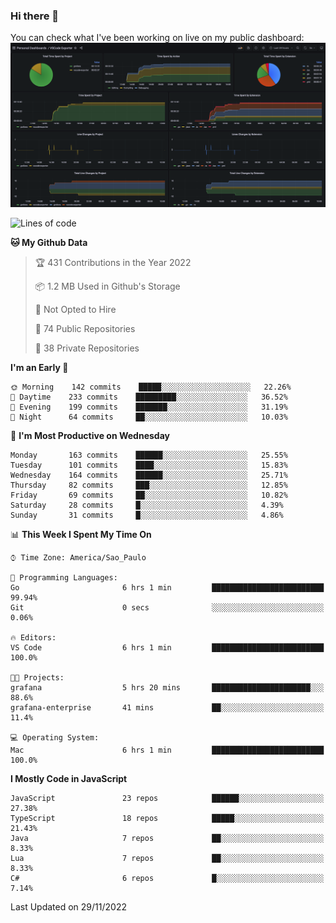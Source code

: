 ### Hi there 👋

<!--
**guicaulada/guicaulada** is a ✨ _special_ ✨ repository because its `README.md` (this file) appears on your GitHub profile.

Here are some ideas to get you started:

- 🔭 I’m currently working on ...
- 🌱 I’m currently learning ...
- 👯 I’m looking to collaborate on ...
- 🤔 I’m looking for help with ...
- 💬 Ask me about ...
- 📫 How to reach me: ...
- 😄 Pronouns: ...
- ⚡ Fun fact: ...
-->

You can check what I've been working on live on my public dashboard:
[![Grafana dashboard](./img/dashboard.png)](https://guicaulada.grafana.net/public-dashboards/e00f2ad838544b02826e8c075c05df45?orgId=1&refresh=30s)

<!--START_SECTION:waka-->
![Lines of code](https://img.shields.io/badge/From%20Hello%20World%20I%27ve%20Written-2.6%20million%20lines%20of%20code-blue)

**🐱 My Github Data** 

> 🏆 431 Contributions in the Year 2022
 > 
> 📦 1.2 MB Used in Github's Storage 
 > 
> 🚫 Not Opted to Hire
 > 
> 📜 74 Public Repositories 
 > 
> 🔑 38 Private Repositories  
 > 
**I'm an Early 🐤** 

```text
🌞 Morning    142 commits    █████░░░░░░░░░░░░░░░░░░░░   22.26% 
🌆 Daytime    233 commits    █████████░░░░░░░░░░░░░░░░   36.52% 
🌃 Evening    199 commits    ███████░░░░░░░░░░░░░░░░░░   31.19% 
🌙 Night      64 commits     ██░░░░░░░░░░░░░░░░░░░░░░░   10.03%

```
📅 **I'm Most Productive on Wednesday** 

```text
Monday       163 commits    ██████░░░░░░░░░░░░░░░░░░░   25.55% 
Tuesday      101 commits    ████░░░░░░░░░░░░░░░░░░░░░   15.83% 
Wednesday    164 commits    ██████░░░░░░░░░░░░░░░░░░░   25.71% 
Thursday     82 commits     ███░░░░░░░░░░░░░░░░░░░░░░   12.85% 
Friday       69 commits     ██░░░░░░░░░░░░░░░░░░░░░░░   10.82% 
Saturday     28 commits     █░░░░░░░░░░░░░░░░░░░░░░░░   4.39% 
Sunday       31 commits     █░░░░░░░░░░░░░░░░░░░░░░░░   4.86%

```


📊 **This Week I Spent My Time On** 

```text
⌚︎ Time Zone: America/Sao_Paulo

💬 Programming Languages: 
Go                       6 hrs 1 min         █████████████████████████   99.94% 
Git                      0 secs              ░░░░░░░░░░░░░░░░░░░░░░░░░   0.06%

🔥 Editors: 
VS Code                  6 hrs 1 min         █████████████████████████   100.0%

🐱‍💻 Projects: 
grafana                  5 hrs 20 mins       ██████████████████████░░░   88.6% 
grafana-enterprise       41 mins             ██░░░░░░░░░░░░░░░░░░░░░░░   11.4%

💻 Operating System: 
Mac                      6 hrs 1 min         █████████████████████████   100.0%

```

**I Mostly Code in JavaScript** 

```text
JavaScript               23 repos            ██████░░░░░░░░░░░░░░░░░░░   27.38% 
TypeScript               18 repos            █████░░░░░░░░░░░░░░░░░░░░   21.43% 
Java                     7 repos             ██░░░░░░░░░░░░░░░░░░░░░░░   8.33% 
Lua                      7 repos             ██░░░░░░░░░░░░░░░░░░░░░░░   8.33% 
C#                       6 repos             █░░░░░░░░░░░░░░░░░░░░░░░░   7.14%

```



 Last Updated on 29/11/2022
<!--END_SECTION:waka-->

